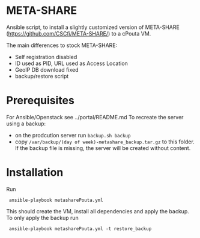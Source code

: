 # META-SHARE

Ansible script, to install a slightly customized version of META-SHARE (https://github.com/CSCfi/META-SHARE/) to a cPouta VM.

The  main differences to stock META-SHARE:

 * Self registration disabled
 * ID used as PID, URL used as Access Location
 * GeoIP DB download fixed
 * backup/restore script
 
# Prerequisites

For Ansible/Openstack see ../portal/README.md
To recreate the server using a backup:
 * on the prodcution server run ```backup.sh backup```
 * copy  ```/var/backup/(day of week)-metashare_backup.tar.gz``` to this folder.
If the backup file is missing, the server will be created without content.
 
# Installation

Run

``` ansible-playbook metasharePouta.yml``` 

This should create the VM, install all dependencies and apply the backup.
To only apply the backup run 

``` ansible-playbook metasharePouta.yml -t restore_backup``` 

